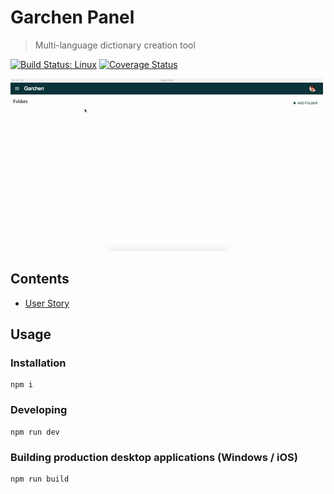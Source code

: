 # Garchen Panel
> Multi-language dictionary creation tool

[![Build Status: Linux](https://travis-ci.org/karmapa17/garchen-panel.svg?branch=master)](https://travis-ci.org/karmapa17/garchen-panel)
[![Coverage Status](https://coveralls.io/repos/github/karmapa17/garchen-panel/badge.svg?branch=master)](https://coveralls.io/github/karmapa17/garchen-panel?branch=master)

![](media/garchen-demo.gif)

## Contents
- [User Story](https://goo.gl/s7u0Sd)

## Usage
### Installation
```console
npm i
```
### Developing
```console
npm run dev
```
### Building production desktop applications (Windows / iOS)
```console
npm run build
```
